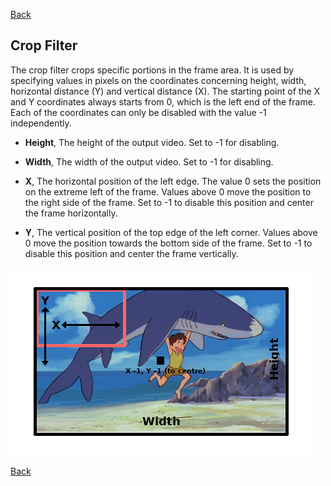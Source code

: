 [Back](videomass2_use.md)

## Crop Filter

The crop filter crops specific portions in the frame area. It is used by specifying values in pixels on the coordinates concerning height, width, horizontal distance (Y) and vertical distance (X). The starting point of the X and Y coordinates always starts from 0, which is the left end of the frame. Each of the coordinates can only be disabled with the value -1 independently.

- **Height**, The height of the output video. Set to -1 for disabling.

- **Width**, The width of the output video. Set to -1 for disabling.

- **X**, The horizontal position of the left edge. The value 0 sets the position on the extreme left of the frame. Values above 0 move the position to the right side of the frame. Set to -1 to disable this position and center the frame horizontally.

- **Y**, The vertical position of the top edge of the left corner. Values above 0 move the position towards the bottom side of the frame. Set to -1 to disable this position and center the frame vertically.

![Image](/images/crop.png)

[Back](videomass2_use.md)
